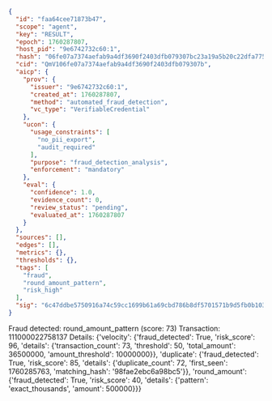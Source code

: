 ```json
{
  "id": "faa64cee71873b47",
  "scope": "agent",
  "key": "RESULT",
  "epoch": 1760287807,
  "host_pid": "9e6742732c60:1",
  "hash": "06fe07a7374aefab9a4df3690f2403dfb079307bc23a19a5b20c22dfa7752209",
  "cid": "QmV106fe07a7374aefab9a4df3690f2403dfb079307b",
  "aicp": {
    "prov": {
      "issuer": "9e6742732c60:1",
      "created_at": 1760287807,
      "method": "automated_fraud_detection",
      "vc_type": "VerifiableCredential"
    },
    "ucon": {
      "usage_constraints": [
        "no_pii_export",
        "audit_required"
      ],
      "purpose": "fraud_detection_analysis",
      "enforcement": "mandatory"
    },
    "eval": {
      "confidence": 1.0,
      "evidence_count": 0,
      "review_status": "pending",
      "evaluated_at": 1760287807
    }
  },
  "sources": [],
  "edges": [],
  "metrics": {},
  "thresholds": {},
  "tags": [
    "fraud",
    "round_amount_pattern",
    "risk_high"
  ],
  "sig": "6c47ddbe5750916a74c59cc1699b61a69cbd786b8df5701571b9d5fb0b103e35"
}
```

Fraud detected: round_amount_pattern (score: 73)
Transaction: 111000022758137
Details: {'velocity': {'fraud_detected': True, 'risk_score': 96, 'details': {'transaction_count': 73, 'threshold': 50, 'total_amount': 36500000, 'amount_threshold': 10000000}}, 'duplicate': {'fraud_detected': True, 'risk_score': 85, 'details': {'duplicate_count': 72, 'first_seen': 1760285763, 'matching_hash': '98fae2ebc6a98bc5'}}, 'round_amount': {'fraud_detected': True, 'risk_score': 40, 'details': {'pattern': 'exact_thousands', 'amount': 500000}}}